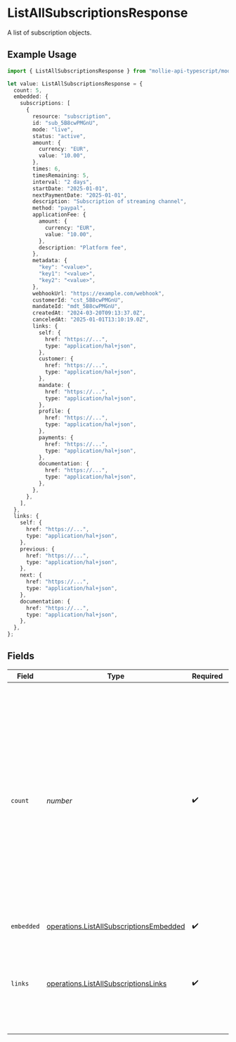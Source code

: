# ListAllSubscriptionsResponse

A list of subscription objects.

## Example Usage

```typescript
import { ListAllSubscriptionsResponse } from "mollie-api-typescript/models/operations";

let value: ListAllSubscriptionsResponse = {
  count: 5,
  embedded: {
    subscriptions: [
      {
        resource: "subscription",
        id: "sub_5B8cwPMGnU",
        mode: "live",
        status: "active",
        amount: {
          currency: "EUR",
          value: "10.00",
        },
        times: 6,
        timesRemaining: 5,
        interval: "2 days",
        startDate: "2025-01-01",
        nextPaymentDate: "2025-01-01",
        description: "Subscription of streaming channel",
        method: "paypal",
        applicationFee: {
          amount: {
            currency: "EUR",
            value: "10.00",
          },
          description: "Platform fee",
        },
        metadata: {
          "key": "<value>",
          "key1": "<value>",
          "key2": "<value>",
        },
        webhookUrl: "https://example.com/webhook",
        customerId: "cst_5B8cwPMGnU",
        mandateId: "mdt_5B8cwPMGnU",
        createdAt: "2024-03-20T09:13:37.0Z",
        canceledAt: "2025-01-01T13:10:19.0Z",
        links: {
          self: {
            href: "https://...",
            type: "application/hal+json",
          },
          customer: {
            href: "https://...",
            type: "application/hal+json",
          },
          mandate: {
            href: "https://...",
            type: "application/hal+json",
          },
          profile: {
            href: "https://...",
            type: "application/hal+json",
          },
          payments: {
            href: "https://...",
            type: "application/hal+json",
          },
          documentation: {
            href: "https://...",
            type: "application/hal+json",
          },
        },
      },
    ],
  },
  links: {
    self: {
      href: "https://...",
      type: "application/hal+json",
    },
    previous: {
      href: "https://...",
      type: "application/hal+json",
    },
    next: {
      href: "https://...",
      type: "application/hal+json",
    },
    documentation: {
      href: "https://...",
      type: "application/hal+json",
    },
  },
};
```

## Fields

| Field                                                                                                                                                                                                                                                                     | Type                                                                                                                                                                                                                                                                      | Required                                                                                                                                                                                                                                                                  | Description                                                                                                                                                                                                                                                               | Example                                                                                                                                                                                                                                                                   |
| ------------------------------------------------------------------------------------------------------------------------------------------------------------------------------------------------------------------------------------------------------------------------- | ------------------------------------------------------------------------------------------------------------------------------------------------------------------------------------------------------------------------------------------------------------------------- | ------------------------------------------------------------------------------------------------------------------------------------------------------------------------------------------------------------------------------------------------------------------------- | ------------------------------------------------------------------------------------------------------------------------------------------------------------------------------------------------------------------------------------------------------------------------- | ------------------------------------------------------------------------------------------------------------------------------------------------------------------------------------------------------------------------------------------------------------------------- |
| `count`                                                                                                                                                                                                                                                                   | *number*                                                                                                                                                                                                                                                                  | :heavy_check_mark:                                                                                                                                                                                                                                                        | The number of items in this result set. If more items are available, a `_links.next` URL will be present in the result<br/>as well.<br/><br/>The maximum number of items per result set is controlled by the `limit` property provided in the request. The default<br/>limit is 50 items. | 5                                                                                                                                                                                                                                                                         |
| `embedded`                                                                                                                                                                                                                                                                | [operations.ListAllSubscriptionsEmbedded](../../models/operations/listallsubscriptionsembedded.md)                                                                                                                                                                        | :heavy_check_mark:                                                                                                                                                                                                                                                        | N/A                                                                                                                                                                                                                                                                       |                                                                                                                                                                                                                                                                           |
| `links`                                                                                                                                                                                                                                                                   | [operations.ListAllSubscriptionsLinks](../../models/operations/listallsubscriptionslinks.md)                                                                                                                                                                              | :heavy_check_mark:                                                                                                                                                                                                                                                        | Links to help navigate through the lists of items. Every URL object will contain an `href` and a `type` field.                                                                                                                                                            |                                                                                                                                                                                                                                                                           |